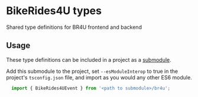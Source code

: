# BikeRides4U types

Shared type definitions for BR4U frontend and backend

## Usage

These type definitions can be included in a project as a [submodule](https://git-scm.com/book/en/v2/Git-Tools-Submodules).

Add this submodule to the project, set `--esModuleInterop` to true in the project's `tsconfig.json` file, and import as you would any other ES6 module.

```JavaScript
  import { BikeRides4UEvent } from '<path to submodule>/br4u';
```
